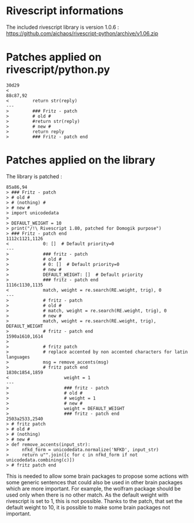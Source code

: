 Rivescript informations
=======================

The included rivescript library is version 1.0.6 : https://github.com/aichaos/rivescript-python/archive/v1.06.zip

Patches applied on rivescript/python.py
=======================================

    30d29
    < 
    88c87,92
    <         return str(reply)
    ---
    >         ### Fritz - patch
    >         # old #
    >         #return str(reply)
    >         # new #
    >         return reply
    >         ### Fritz - patch end

Patches applied on the library
==============================

The library is patched :


    85a86,94
    > ### Fritz - patch
    > # old #
    > # (nothing) #
    > # new #
    > import unicodedata
    > 
    > DEFAULT_WEIGHT = 10
    > print("/!\ Rivescript 1.80, patched for Domogik purpose")
    > ### Fritz - patch end
    1112c1121,1126
    <             0: []  # Default priority=0
    ---
    >             ### fritz - patch
    >             # old #
    >             # 0: []  # Default priority=0
    >             # new #
    >             DEFAULT_WEIGHT: []  # Default priority
    >             ### fritz - patch end
    1116c1130,1135
    <             match, weight = re.search(RE.weight, trig), 0
    ---
    >             # fritz - patch
    >             # old #
    >             # match, weight = re.search(RE.weight, trig), 0
    >             # new #
    >             match, weight = re.search(RE.weight, trig), DEFAULT_WEIGHT
    >             # fritz - patch end
    1590a1610,1614
    > 
    >             # fritz patch
    >             # replace accented by non accented characters for latin languages
    >             msg = remove_accents(msg) 
    >             # fritz patch end
    1830c1854,1859
    <                     weight = 1
    ---
    >                     ### fritz - patch
    >                     # old #
    >                     # weight = 1
    >                     # new #
    >                     weight = DEFAULT_WEIGHT
    >                     ### fritz - patch end
    2503a2533,2540
    > # fritz patch
    > # old #
    > # (nothing)
    > # new #
    > def remove_accents(input_str):
    >     nfkd_form = unicodedata.normalize('NFKD', input_str)
    >     return u"".join([c for c in nfkd_form if not unicodedata.combining(c)])
    > # fritz patch end

This is needed to allow some brain packages to propose some actions with some generic sentences that could also be used in other brain packages which are more important.
For example, the wolfram package should be used only when there is no other match.
As the default weight with rivescript is set to 1, this is not possible. Thanks to the patch, that set the default weight to 10, it is possible to make some brain packages not important.

